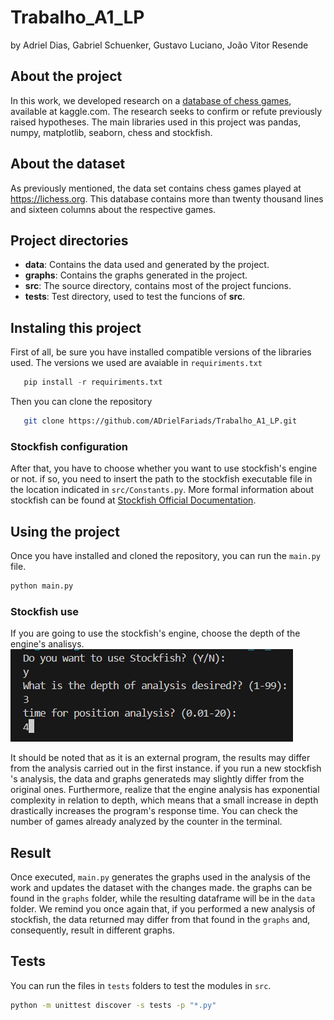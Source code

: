 # Trabalho_A1_LP
by Adriel Dias, Gabriel Schuenker, Gustavo Luciano, João Vitor Resende

## About the project 
In this work, we developed research on a [database of chess games](https://www.kaggle.com/datasets/datasnaek/chess), available at kaggle.com. The research seeks to confirm or refute previously raised hypotheses. The main libraries used in this project was pandas, numpy, matplotlib, seaborn, chess and stockfish.

## About the dataset
As previously mentioned, the data set contains chess games played at https://lichess.org. This database contains more than twenty thousand lines and sixteen columns about the respective games.

## Project directories
* **data**: Contains the data used and generated by the project.
* **graphs**: Contains the graphs generated in the project.
* **src**: The source directory, contains most of the project funcions.
* **tests**: Test directory, used to test the funcions of **src**.

 ## Instaling this project
 First of all, be sure you have installed compatible versions of the libraries used. The versions we used are avaiable in `requiriments.txt`

 ```python
    pip install -r requiriments.txt
```

Then you can clone the repository
```bash
   git clone https://github.com/ADrielFariads/Trabalho_A1_LP.git
```

### Stockfish configuration
After that, you have to choose whether you want to use stockfish's engine or not. if so, you need to insert the path to the stockfish executable file in the location indicated in `src/Constants.py`.
More formal information about stockfish can be found at [Stockfish Official Documentation](https://github.com/official-stockfish/Stockfish/blob/master/README.md).


## Using the project
Once you have installed and cloned the repository, you can run the `main.py` file.
```bash
python main.py
```

### Stockfish use

If you are going to use the stockfish's engine, choose the depth of the engine's analisys.
![stock_fish_terminal_config](data/readme_images/terminal_image_stockfish_config.jpg)


It should be noted that as it is an external program, the results may differ from the analysis carried out in the first instance. if you run a new stockfish 's analysis, the data and graphs generateds may slightly differ from the original ones. Furthermore, realize that the engine analysis has exponential complexity in relation to depth, which means that a small increase in depth drastically increases the program's response time. You can check the number of games already analyzed by the counter in the terminal.



## Result
Once executed, `main.py` generates the graphs used in the analysis of the work and updates the dataset with the changes made. the graphs can be found in the `graphs` folder, while the resulting dataframe will be in the `data` folder. We remind you once again that, if you performed a new analysis of stockfish, the data returned may differ from that found in the `graphs` and, consequently, result in different graphs.

## Tests

You can run the files in `tests` folders to test the modules in `src`.

```bash
python -m unittest discover -s tests -p "*.py"
```











